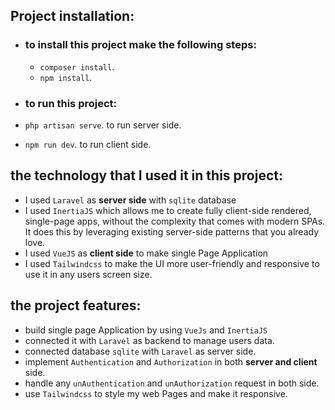 ## Project installation:
- ### to install this project make the following steps:
  - `composer install`.
  - `npm install`.

- ### to run this project:
- `php artisan serve`. to run server side.
- `npm run dev`. to run client side.

## the technology that I used it in this project:
- I used `Laravel` as **server side** with `sqlite` database
- I used `InertiaJS` which allows me to create fully client-side rendered, single-page apps, without the complexity that comes with modern SPAs. It does this by leveraging existing server-side patterns that you already love.  
- I used `VueJS` as **client side** to make single Page Application
- I used `Tailwindcss` to make the UI more user-friendly and responsive to use it in any users screen size.

## the project features:
- build single page Application by using `VueJs` and `InertiaJS`
- connected it with `Laravel` as backend to manage users data.
- connected database `sqlite` with `Laravel` as server side.
- implement `Authentication` and `Authorization` in both **server and client** side.
- handle any  `unAuthentication` and `unAuthorization` request in both side.
- use `Tailwindcss` to style my web Pages and make it responsive. 
